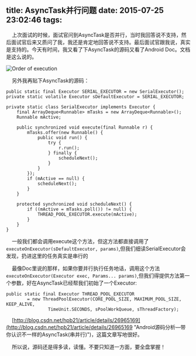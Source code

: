 title: AsyncTask并行问题
date: 2015-07-25 23:02:46
tags:
---

&nbsp;&nbsp;&nbsp;&nbsp;上次面试的时候，面试官问到AsyncTask是否并行，当时我回答说不支持，然后面试官后来又质问了我，我还是肯定地回答说不支持。最后面试官跟我说，真实是支持的。今天有时间，我又看了下AsyncTask的源码又看了Android Doc。文档是这么说的。

![Order of execution](http://i.imgur.com/RzHygHY.jpg)

&nbsp;&nbsp;&nbsp;&nbsp;另外我再贴下AsyncTask的源码：
	
	public static final Executor SERIAL_EXECUTOR = new SerialExecutor();
	private static volatile Executor sDefaultExecutor = SERIAL_EXECUTOR;
	
	private static class SerialExecutor implements Executor {
        final ArrayDeque<Runnable> mTasks = new ArrayDeque<Runnable>();
        Runnable mActive;

        public synchronized void execute(final Runnable r) {
            mTasks.offer(new Runnable() {
                public void run() {
                    try {
                        r.run();
                    } finally {
                        scheduleNext();
                    }
                }
            });
            if (mActive == null) {
                scheduleNext();
            }
        }

        protected synchronized void scheduleNext() {
            if ((mActive = mTasks.poll()) != null) {
                THREAD_POOL_EXECUTOR.execute(mActive);
            }
        }
    }

&nbsp;&nbsp;&nbsp;&nbsp;一般我们都会调用execute这个方法，但这方法都直接调用了`executeOnExecutor(sDefaultExecutor, params)`,但我们细读SerialExecutor会发现，扔进这里的任务真实是串行的

&nbsp;&nbsp;&nbsp;&nbsp;最像Doc里说的那样，如果你要并行执行任务地话，调用这个方法`executeOnExecutor(Executor exec, Params... params)`,但我们得提供方法第一个参数，好在AsyncTask已经帮我们初始了一个Executor:

	public static final Executor THREAD_POOL_EXECUTOR
            = new ThreadPoolExecutor(CORE_POOL_SIZE, MAXIMUM_POOL_SIZE, KEEP_ALIVE,
                    TimeUnit.SECONDS, sPoolWorkQueue, sThreadFactory);



&nbsp;&nbsp;&nbsp;&nbsp;[http://blog.csdn.net/hpb21/article/details/26965169](http://blog.csdn.net/hpb21/article/details/26965169 "Android源码分析—带你认识不一样的AsyncTask(串并行)")，这篇文章写地很好。

&nbsp;&nbsp;&nbsp;&nbsp;所以说，源码还是得多读，读懂。不要只知道一方面，要全盘掌握！